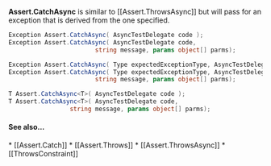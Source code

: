 <b>Assert.CatchAsync</b> is similar to [[Assert.ThrowsAsync]] but will pass for an exception
that is derived from the one specified.

```C#
Exception Assert.CatchAsync( AsyncTestDelegate code );
Exception Assert.CatchAsync( AsyncTestDelegate code, 
                        string message, params object[] parms);

Exception Assert.CatchAsync( Type expectedExceptionType, AsyncTestDelegate code );
Exception Assert.CatchAsync( Type expectedExceptionType, AsyncTestDelegate code, 
                        string message, params object[] parms);

T Assert.CatchAsync<T>( AsyncTestDelegate code );
T Assert.CatchAsync<T>( AsyncTestDelegate code, 
                 string message, params object[] parms);
```

<h4>See also...</h4>
 * [[Assert.Catch]]
 * [[Assert.Throws]]
 * [[Assert.ThrowsAsync]]
 * [[ThrowsConstraint]]
